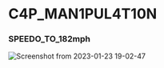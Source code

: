 # C4P_MAN1PUL4T10N

### SPEEDO_TO_182mph
![Screenshot from 2023-01-23 19-02-47](https://user-images.githubusercontent.com/120293775/214064009-b3152bf5-e5dc-4321-8f84-f44a5e6c21dd.png)
